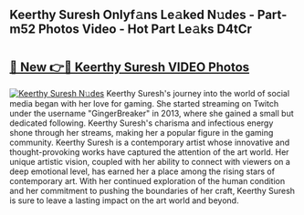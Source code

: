 ## Keerthy Suresh Onlyf𝚊ns Le𝚊ked N𝚞des - Part-m52 Photos Video - Hot Part Le𝚊ks D4tCr

# <h2><a href="http://ab92463.deff.icu/?id=Keerthy+Suresh">🔗 New 👉🔴 Keerthy Suresh VIDEO Photos</a></h2>

[![Keerthy Suresh N𝚞des](https://i.imgur.com/rIISA9y.gif)](http://ab92463.deff.icu/?id=Keerthy+Suresh)
Keerthy Suresh's journey into the world of social media began with her love for gaming. She started streaming on Twitch under the username "GingerBreaker" in 2013, where she gained a small but dedicated following. Keerthy Suresh's charisma and infectious energy shone through her streams, making her a popular figure in the gaming community. Keerthy Suresh is a contemporary artist whose innovative and thought-provoking works have captured the attention of the art world. Her unique artistic vision, coupled with her ability to connect with viewers on a deep emotional level, has earned her a place among the rising stars of contemporary art. With her continued exploration of the human condition and her commitment to pushing the boundaries of her craft, Keerthy Suresh is sure to leave a lasting impact on the art world and beyond.

